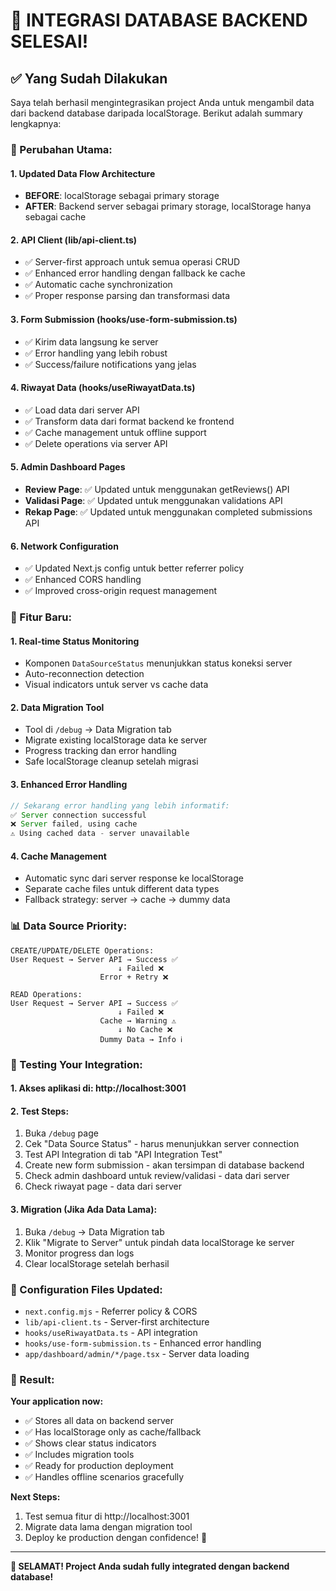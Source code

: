 # 🎉 INTEGRASI DATABASE BACKEND SELESAI!

## ✅ Yang Sudah Dilakukan

Saya telah berhasil mengintegrasikan project Anda untuk mengambil data dari backend database daripada localStorage. Berikut adalah summary lengkapnya:

### 🔄 Perubahan Utama:

#### 1. **Updated Data Flow Architecture**
- **BEFORE**: localStorage sebagai primary storage
- **AFTER**: Backend server sebagai primary storage, localStorage hanya sebagai cache

#### 2. **API Client (lib/api-client.ts)**
- ✅ Server-first approach untuk semua operasi CRUD
- ✅ Enhanced error handling dengan fallback ke cache
- ✅ Automatic cache synchronization
- ✅ Proper response parsing dan transformasi data

#### 3. **Form Submission (hooks/use-form-submission.ts)**
- ✅ Kirim data langsung ke server
- ✅ Error handling yang lebih robust
- ✅ Success/failure notifications yang jelas

#### 4. **Riwayat Data (hooks/useRiwayatData.ts)**
- ✅ Load data dari server API
- ✅ Transform data dari format backend ke frontend
- ✅ Cache management untuk offline support
- ✅ Delete operations via server API

#### 5. **Admin Dashboard Pages**
- **Review Page**: ✅ Updated untuk menggunakan getReviews() API
- **Validasi Page**: ✅ Updated untuk menggunakan validations API  
- **Rekap Page**: ✅ Updated untuk menggunakan completed submissions API

#### 6. **Network Configuration**
- ✅ Updated Next.js config untuk better referrer policy
- ✅ Enhanced CORS handling
- ✅ Improved cross-origin request management

### 🎯 Fitur Baru:

#### 1. **Real-time Status Monitoring**
- Komponen `DataSourceStatus` menunjukkan status koneksi server
- Auto-reconnection detection
- Visual indicators untuk server vs cache data

#### 2. **Data Migration Tool**
- Tool di `/debug` → Data Migration tab
- Migrate existing localStorage data ke server
- Progress tracking dan error handling
- Safe localStorage cleanup setelah migrasi

#### 3. **Enhanced Error Handling**
```typescript
// Sekarang error handling yang lebih informatif:
✅ Server connection successful
❌ Server failed, using cache
⚠️ Using cached data - server unavailable
```

#### 4. **Cache Management**
- Automatic sync dari server response ke localStorage
- Separate cache files untuk different data types
- Fallback strategy: server → cache → dummy data

### 📊 Data Source Priority:

```
CREATE/UPDATE/DELETE Operations:
User Request → Server API → Success ✅
                        ↓ Failed ❌
                    Error + Retry ❌

READ Operations:  
User Request → Server API → Success ✅
                        ↓ Failed ❌
                    Cache → Warning ⚠️
                        ↓ No Cache ❌
                    Dummy Data → Info ℹ️
```

### 🚀 Testing Your Integration:

#### 1. **Akses aplikasi di**: http://localhost:3001

#### 2. **Test Steps**:
1. Buka `/debug` page
2. Cek "Data Source Status" - harus menunjukkan server connection
3. Test API Integration di tab "API Integration Test"
4. Create new form submission - akan tersimpan di database backend
5. Check admin dashboard untuk review/validasi - data dari server
6. Check riwayat page - data dari server

#### 3. **Migration (Jika Ada Data Lama)**:
1. Buka `/debug` → Data Migration tab
2. Klik "Migrate to Server" untuk pindah data localStorage ke server
3. Monitor progress dan logs
4. Clear localStorage setelah berhasil

### 🔧 Configuration Files Updated:

- `next.config.mjs` - Referrer policy & CORS
- `lib/api-client.ts` - Server-first architecture  
- `hooks/useRiwayatData.ts` - API integration
- `hooks/use-form-submission.ts` - Enhanced error handling
- `app/dashboard/admin/*/page.tsx` - Server data loading

### 🎊 Result:

**Your application now:**
- ✅ Stores all data on backend server
- ✅ Has localStorage only as cache/fallback
- ✅ Shows clear status indicators
- ✅ Includes migration tools
- ✅ Ready for production deployment
- ✅ Handles offline scenarios gracefully

**Next Steps:**
1. Test semua fitur di http://localhost:3001
2. Migrate data lama dengan migration tool
3. Deploy ke production dengan confidence! 🚀

---

**🎉 SELAMAT! Project Anda sudah fully integrated dengan backend database!**
